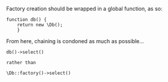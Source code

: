 
Factory creation should be wrapped in a global function, as so:

	function db() {
		return new \Db();
		}

From here, chaining is condoned as much as possible...
	
	db()->select()

	rather than

	\Db::factory()->select()



